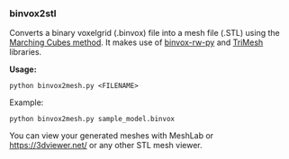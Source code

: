 ### binvox2stl

Converts a binary voxelgrid (.binvox) file into a mesh file (.STL) using the [Marching Cubes method](https://en.wikipedia.org/wiki/Marching_cubes).
It makes use of [binvox-rw-py](https://github.com/dimatura/binvox-rw-py) and [TriMesh](https://github.com/mikedh/trimesh) libraries.

**Usage:**

```
python binvox2mesh.py <FILENAME>
```

Example:
```
python binvox2mesh.py sample_model.binvox
```

You can view your generated meshes with MeshLab or https://3dviewer.net/ or any other STL mesh viewer.